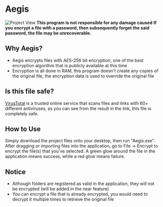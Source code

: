 # Aegis
![Project View](https://i.imgur.com/LJ0EUYC.png)
**This program is not responsible for any damage caused**
**If you encrypt a file with a password, then subsequently forget the said password, the file may be unrecoverable.**

## Why Aegis?
* Aegis encrypts files with AES-256 bit encryption, one of the best encryption algorithm that is publicly available at this time
* Encryption is all done in RAM, this program doesn't create any copies of the original file, the encryption data is used to override the original file

## Is this file safe?
[VirusTotal](https://www.virustotal.com/gui/file/bc4c2f3a232ff35b9daa48c67e102f677b3f7f568885cce258d2d7308ae2c8a8/detection) is a trusted online service that scans files and links with 60+ different antiviruses, as you can see from the result in the link, this file is completely safe.

## How to Use
Simply download the project files onto your desktop, then run "Aegis.exe". After dragging or importing files into the application, go to File -> Encrypt to encrypt the file(s) that you've selected. A green glow around the file in the application means success, while a red glow means failure.

## Notice
* Although folders are registered as valid in the application, they will not be encrypted (will be added in the near feature)
* You can encrypt a file that is already encrypted, you would need to decrypt it multiple times to retrieve the original file
